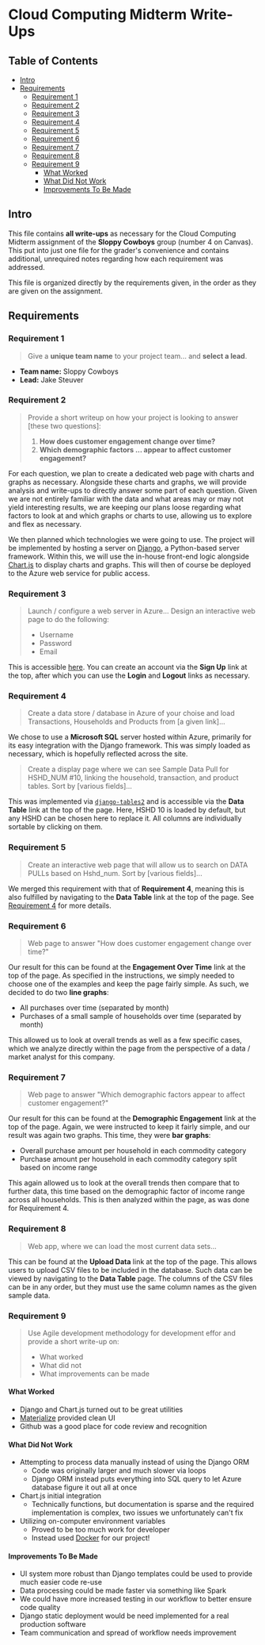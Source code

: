 # Cloud Computing Midterm Write-Ups

## Table of Contents

- [Intro](#intro)
- [Requirements](#requirements)
    - [Requirement 1](#requirement-1)
    - [Requirement 2](#requirement-2)
    - [Requirement 3](#requirement-3)
    - [Requirement 4](#requirement-4)
    - [Requirement 5](#requirement-5)
    - [Requirement 6](#requirement-6)
    - [Requirement 7](#requirement-7)
    - [Requirement 8](#requirement-8)
    - [Requirement 9](#requirement-9)
        - [What Worked](#what-worked)
        - [What Did Not Work](#what-did-not-work)
        - [Improvements To Be Made](#improvements-to-be-made)

## Intro

This file contains **all write-ups** as necessary for the Cloud Computing
Midterm assignment of the **Sloppy Cowboys** group (number 4 on Canvas). This
put into just one file for the grader's convenience and contains additional,
unrequired notes regarding how each requirement was addressed.

This file is organized directly by the requirements given, in the order as they
are given on the assignment.

## Requirements

### Requirement 1

> Give a **unique team name** to your project team... and **select a lead**.

- **Team name:** Sloppy Cowboys
- **Lead:** Jake Steuver

### Requirement 2

> Provide a short writeup on how your project is looking to answer [these two
> questions]:  
> 1. **How does customer engagement change over time?**  
> 2. **Which demographic factors ... appear to affect customer engagement?**


For each question, we plan to create a dedicated web page with charts and graphs
as necessary.  Alongside these charts and graphs, we will provide analysis and
write-ups to directly answer some part of each question.  Given we are not
entirely familiar with the data and what areas may or may not yield interesting
results, we are keeping our plans loose regarding what factors to look at and
which graphs or charts to use, allowing us to explore and flex as necessary.

We then planned which technologies we were going to use. The project will be
implemented by hosting a server on [Django](https://www.djangoproject.com/), a
Python-based server framework.  Within this, we will use the in-house front-end
logic alongside [Chart.js](https://www.chartjs.org/) to display charts and graphs.
This will then of course be deployed to the Azure web service for public access.

### Requirement 3

> Launch / configure a web server in Azure... Design an interactive web page to
> do the following:  
> - Username  
> - Password  
> - Email

This is accessible [here](http://ccmidterm.eastus.azurecontainer.io:8000/). You can create an account via the
**Sign Up** link at the top, after which you can use the **Login** and
**Logout** links as necessary.

### Requirement 4

> Create a data store / database in Azure of your choise and load Transactions,
> Households and Products from [a given link]...

We chose to use a **Microsoft SQL** server hosted within Azure, primarily for its easy
integration with the Django framework. This was simply loaded as necessary,
which is hopefully reflected across the site.

> Create a display page where we can see Sample Data Pull for HSHD_NUM #10,
> linking the household, transaction, and product tables. Sort by [various
> fields]...

This was implemented via
[`django-tables2`](https://django-tables2.readthedocs.io/en/latest/) and is
accessible via the **Data Table** link at the top of the page. Here, HSHD 10 is
loaded by default, but any HSHD can be chosen here to replace it. All columns
are individually sortable by clicking on them.

### Requirement 5

> Create an interactive web page that will allow us to search on DATA PULLs
> based on Hshd_num. Sort by [various fields]...

We merged this requirement with that of **Requirement 4**, meaning this is also
fulfilled by navigating to the **Data Table** link at the top of the page. See
[Requirement 4](#requirement-4) for more details.

### Requirement 6

> Web page to answer "How does customer engagement change over time?"

Our result for this can be found at the **Engagement Over Time** link at the top
of the page. As specified in the instructions, we simply needed to choose one of
the examples and keep the page fairly simple. As such, we decided to do two
**line graphs**:

- All purchases over time (separated by month)
- Purchases of a small sample of households over time (separated by month)

This allowed us to look at overall trends as well as a few specific cases, which
we analyze directly within the page from the perspective of a data / market
analyst for this company.

### Requirement 7

> Web page to answer "Which demographic factors appear to affect customer engagement?"

Our result for this can be found at the **Demographic Engagement** link at the
top of the page. Again, we were instructed to keep it fairly simple, and our
result was again two graphs. This time, they were **bar graphs**:

- Overall purchase amount per household in each commodity category
- Purchase amount per household in each commodity category split based on income range

This again allowed us to look at the overall trends then compare that to further
data, this time based on the demographic factor of income range across all
households. This is then analyzed within the page, as was done for Requirement
4.

### Requirement 8

> Web app, where we can load the most current data sets...

This can be found at the **Upload Data** link at the top of the page. This allows
users to upload CSV files to be included in the database. Such data can be viewed
by navigating to the **Data Table** page. The columns of the CSV files can be in
any order, but they must use the same column names as the given sample data.

### Requirement 9

> Use Agile development methodology for development effor and provide a short
> write-up on:  
> - What worked  
> - What did not  
> - What improvements can be made

#### What Worked

- Django and Chart.js turned out to be great utilities
- [Materialize](https://materializecss.com/) provided clean UI
- Github was a good place for code review and recognition

#### What Did Not Work

- Attempting to process data manually instead of using the Django ORM
    - Code was originally larger and much slower via loops
    - Django ORM instead puts everything into SQL query to let Azure database
      figure it out all at once
- Chart.js initial integration
    - Technically functions, but documentation is sparse and the required
      implementation is complex, two issues we unfortunately can't fix
- Utilizing on-computer environment variables
    - Proved to be too much work for developer
    - Instead used [Docker](https://www.docker.com/) for our project!

#### Improvements To Be Made

- UI system more robust than Django templates could be used to provide much easier code re-use
- Data processing could be made faster via something like Spark
- We could have more increased testing in our workflow to better ensure code quality
- Django static deployment would be need implemented for a real production software
- Team communication and spread of workflow needs improvement
